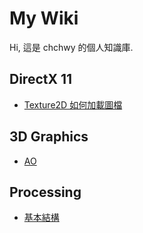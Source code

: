 
# My Wiki

Hi, 這是 chchwy 的個人知識庫.

## DirectX 11

- [Texture2D 如何加載圖檔](Dx11/Load-Texture-From-File.md)

## 3D Graphics

- [AO](CG/AO.md)

## Processing

- [基本結構](Processing/01-Basic.md)